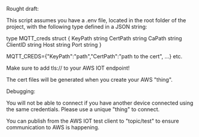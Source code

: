 
Rought draft:

This script assumes you have a .env file, located in the root folder of the project, with the following type defined in a JSON string:

type MQTT_creds struct {
	KeyPath  string
	CertPath string
	CaPath   string
	ClientID string
	Host     string
	Port     string
}

MQTT_CREDS={"KeyPath":"path","CertPath":"path to the cert", ...} etc.

Make sure to add tls:// to your AWS IOT endpoint!

The cert files will be generated when you create your AWS "thing".  

Debugging:

You will not be able to connect if you have another device connected using the same credentials.  Please use a unique "thing" to connect.

You can publish from the AWS IOT test client to "topic/test" to ensure communication to AWS is happening.
